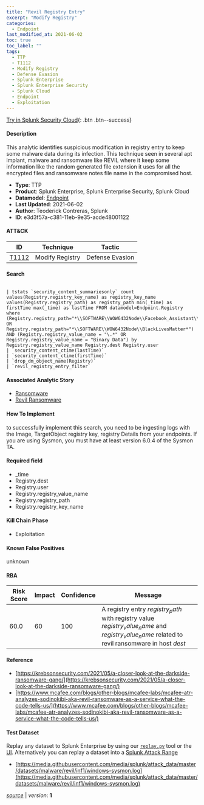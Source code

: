 ```yaml
---
title: "Revil Registry Entry"
excerpt: "Modify Registry"
categories:
  - Endpoint
last_modified_at: 2021-06-02
toc: true
toc_label: ""
tags:
  - TTP
  - T1112
  - Modify Registry
  - Defense Evasion
  - Splunk Enterprise
  - Splunk Enterprise Security
  - Splunk Cloud
  - Endpoint
  - Exploitation
---
```




[Try in Splunk Security Cloud](https://www.splunk.com/en_us/cyber-security.html){: .btn .btn--success}

#### Description

This analytic identifies suspicious modification in registry entry to keep some malware data during its infection. This technique seen in several apt implant, malware and ransomware like REVIL where it keep some information like the random generated file extension it uses for all the encrypted files and ransomware notes file name in the compromised host.

- **Type**: TTP
- **Product**: Splunk Enterprise, Splunk Enterprise Security, Splunk Cloud
- **Datamodel**: [Endpoint](https://docs.splunk.com/Documentation/CIM/latest/User/Endpoint)
- **Last Updated**: 2021-06-02
- **Author**: Teoderick Contreras, Splunk
- **ID**: e3d3f57a-c381-11eb-9e35-acde48001122


#### ATT&CK

| ID          | Technique   | Tactic       |
| ----------- | ----------- |--------------|
| [T1112](https://attack.mitre.org/techniques/T1112/) | Modify Registry | Defense Evasion |



#### Search

```

| tstats `security_content_summariesonly` count values(Registry.registry_key_name) as registry_key_name values(Registry.registry_path) as registry_path min(_time) as firstTime max(_time) as lastTime FROM datamodel=Endpoint.Registry where (Registry.registry_path="*\\SOFTWARE\\WOW6432Node\\Facebook_Assistant\\*" OR Registry.registry_path="*\\SOFTWARE\\WOW6432Node\\BlackLivesMatter*") AND (Registry.registry_value_name = "\.*" OR Registry.registry_value_name = "Binary Data") by Registry.registry_value_name Registry.dest Registry.user 
| `security_content_ctime(lastTime)` 
| `security_content_ctime(firstTime)` 
| `drop_dm_object_name(Registry)` 
| `revil_registry_entry_filter`
```

#### Associated Analytic Story
* [Ransomware](/stories/ransomware)
* [Revil Ransomware](/stories/revil_ransomware)


#### How To Implement
to successfully implement this search, you need to be ingesting logs with the Image, TargetObject registry key, registry Details from your endpoints. If you are using Sysmon, you must have at least version 6.0.4 of the Sysmon TA.

#### Required field
* _time
* Registry.dest
* Registry.user
* Registry.registry_value_name
* Registry.registry_path
* Registry.registry_key_name


#### Kill Chain Phase
* Exploitation


#### Known False Positives
unknown



#### RBA

| Risk Score  | Impact      | Confidence   | Message      |
| ----------- | ----------- |--------------|--------------|
| 60.0 | 60 | 100 | A registry entry $registry_path$ with registry value $registry_value_name$ and $registry_value_name$ related to revil ransomware in host $dest$ |



#### Reference

* [https://krebsonsecurity.com/2021/05/a-closer-look-at-the-darkside-ransomware-gang/](https://krebsonsecurity.com/2021/05/a-closer-look-at-the-darkside-ransomware-gang/)
* [https://www.mcafee.com/blogs/other-blogs/mcafee-labs/mcafee-atr-analyzes-sodinokibi-aka-revil-ransomware-as-a-service-what-the-code-tells-us/](https://www.mcafee.com/blogs/other-blogs/mcafee-labs/mcafee-atr-analyzes-sodinokibi-aka-revil-ransomware-as-a-service-what-the-code-tells-us/)



#### Test Dataset
Replay any dataset to Splunk Enterprise by using our [`replay.py`](https://github.com/splunk/attack_data#using-replaypy) tool or the [UI](https://github.com/splunk/attack_data#using-ui).
Alternatively you can replay a dataset into a [Splunk Attack Range](https://github.com/splunk/attack_range#replay-dumps-into-attack-range-splunk-server)

* [https://media.githubusercontent.com/media/splunk/attack_data/master/datasets/malware/revil/inf1/windows-sysmon.log](https://media.githubusercontent.com/media/splunk/attack_data/master/datasets/malware/revil/inf1/windows-sysmon.log)



[*source*](https://github.com/splunk/security_content/tree/develop/detections/endpoint/revil_registry_entry.yml) \| *version*: **1**